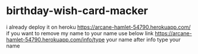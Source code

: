 # birthday-wish-card-macker
i already deploy it on heroku
https://arcane-hamlet-54790.herokuapp.com/
if you want to remove my name to your name use below link
https://arcane-hamlet-54790.herokuapp.com/info/type your name
after info type your name
